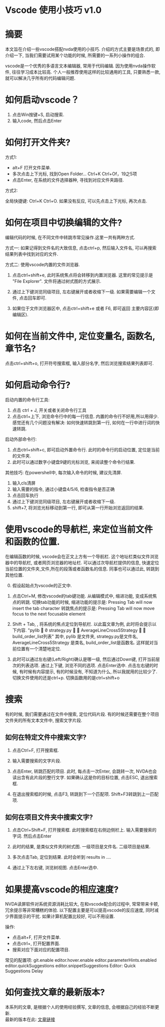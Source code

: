 Vscode 使用小技巧 v1.0
=========

# 摘要

本文旨在介绍一些vscode搭配nvda使用的小技巧. 介绍的方式主要是场景式的, 即介绍一下, 当我们需要试用某个功能的时候, 所需要的一系列小操作的组合.

vscode是一个优秀的多语言文本编辑器, 常用于代码编辑. 因为使用nvda操作软件, 往往学习成本比较高. 个人一般推荐使用这样的比较通用的工具,
只要熟悉一款, 就可以解决几乎所有的代码编辑问题. 


# 如何启动vscode？

1. 点击Win按键+S, 启动搜索.
2. 输入code, 然后点击Enter

# 如何打开文件夹?

方式1: 
- alt+F 打开文件菜单.
- 多次点击上下光标, 找到Open Folder... Ctrl+K Ctrl+Of，19之5项
- 点击Enter, 在系统的文件选择器种, 寻找到对应文件夹路径. 

方式2:

全局快捷键: Ctrl+K Ctrl+O. 如果没有反应, 可以先点击上下光标, 再次点击. 


# 如何在项目中切换编辑的文件?

编辑代码的时候, 在不同文件中转跳市常见操作.这里一共有两种方式.

方式一: 如果记得到文件名的大致信息, 点击ctrl+p, 然后输入文件名, 可以再搜索结果列表中找到对应的文件.

方式二: 使用vscode内置的文件浏览器.
1. 点击ctrl+shift+e, 此时系统焦点将会转移到内置浏览器. 
这里的常见提示是 "File Explorer". 文件将通过树式图的方式展示. 

2. 通过上下键浏览同级项目, 左右键展开或者收缩下一级.
如果需要编辑一个文件, 点击回车即可.

3. 如果位于文件浏览器区中, 点击ctrl+shift+e 或者 F6, 即可返回 主要内容区(即编辑区).


# 如何在当前文件中, 定位变量名, 函数名, 章节名?

点击ctrl+shift+o, 打开符号搜索框, 输入部分名字, 然后浏览搜索结果列表即可.

# 如何启动命令行?

启动内置的命令行工具:
1. 点击 ctrl + J, 开关或者关闭命令行工具
2. 点击ctrl+上下, 浏览命令行中的每一行信息. 
内置的命令行不好用,所以用得少. 感觉还有几个问题没有解决: 如何快速转跳到第一行, 如何在一行中进行词的快速转跳. 

启动外部命令行:
1. 点击ctrl+shift+c, 即可启动外置命令行. 此时的命令行的启动位置, 定位是当前的文件夹.
2. 此时可以通过数字小键盘9键的光标浏览, 来阅读整个命令行结果. 

其他技巧:
在powershell中, 每次输入命令的时候, 建议先清屏. 
1. 输入cls清屏
2. 输入需要的指令, 通过小键盘4/5/6, 检查指令是否正确
3. 点击回车执行
2. 通过上下键浏览同级项目, 左右键展开或者收缩下一级.
4. shift+7, 将浏览光标移动到第一行, 即可从第一行开始浏览返回的结果.


# 使用vscode的导航栏, 来定位当前文件和函数的位置.

在编辑函数的时候, vscode会在正文上方有一个导航栏. 这个地址栏类似文件浏览器中的导航栏, 或者网页浏览器的地址栏. 
可以通过次导航栏提供的信息, 快速定位当前位置的文件夹,文件,所在的段落或者函数名的信息. 同事也可以通过此, 转跳到其他位置.


0. 假设起始点为vscode的正文中.

1. 点击Ctrl+M, 修改vscode的tab键功能. 从编辑模式中, 缩进功能, 变成系统焦点的转跳. 
切换tab功能的时候, 缩进功能的提示是: Pressing Tab will now insert the tab character 
转跳焦点的提示是: Pressing Tab will now move focus to the next focusable element 

2. Shift + Tab, , 将系统的焦点定位到导航栏. 以此篇文章为例, 此时将会提示以下内容.
"pylib   strategy.py   AverageLineCross5Strategy   build_order_list列表"
其中, pylib 是文件夹, strategy.py是文件名, AverageLineCross5Strategy 是类名, build_order_list是函数名. 
这样就对当前位置有一个清楚地定位. 

3. 此时可以通过左右键(Left/Right)确认是哪一级, 然后通过Down键, 打开当前层次的列表选项.
通过上下键, 浏览不同的选项. 点击Enter选中.
点击左右键的时候, 有时候有内容提示, 有的时候没有, 不知道为什么, 所以我就用的比较少了. 
切换文件使用的还是ctrl+p. 切换函数用的是ctrl+shift+o

# 搜索

有的时候, 我们需要通过在文件中搜索, 定位代码片段. 有的时候还需要在整个项目文件夹的所有文本文件中, 搜索文字片段. 

## 如何在特定文件中搜索文字?

1. 点击Ctrl+F, 打开搜索框.

2. 输入需要搜索的文字片段.

3. 点击Enter, 转跳匹配的项目. 
此时, 每点击一次Enter, 会跳转一次, NVDA也会读出含有此片段的整行文字.
如果确认这是你的目标位置, 点击ESC, 退出搜索框.

4. 在退出搜索框的时候, 点击F3, 转跳到下一个匹配项. Shift+F3转跳到上一匹配项. 


## 如何在项目文件夹中搜索文字?

1. 点击Ctrl+Shift+F, 打开搜索框. 此时搜索框在右侧边侧栏上. 输入需要搜索的字词. 然后点击Enter

2. 此时的结果, 是类似文件夹的树式图. 一级项目是文件名. 二级项目是结果. 

3. 多次点击Tab, 定位到结果. 此时会听到 results in ....

4. 通过上下左右键, 浏览树视图. 点击Enter选中. 

# 如果提高vscode的相应速度?

NVDA读屏软件对系统资源消耗比较大, 在和vscode配合的过程中, 常常带来卡顿, 冗余提示等非常糟糕的体验. 
以下配置主要是可以提高vscode的反应速度, 同时减少界面提示的干扰. 
如果计算机配置比较好, 可以不用设置.

操作: 
- 点击alt+F, 打开文件菜单.
- 点击ctrl+, 打开配置界面.
- 搜索对应下面对应的配置项目.

常见的配置项: 
git.enable
editor.hover.enable
editor.parameterHints.enabled
editor.quickSuggestions
editor.snippetSuggestions
Editor: Quick Suggestions Delay




# 如何查找文章的最新版本?

本系列的文章, 是根据个人的使用经验撰写, 文章的信息, 会根据自己的经验不断更新.  
最新的版本在此: [文章链接](https://nvda-users.gitbook.io/daily_usage/)

